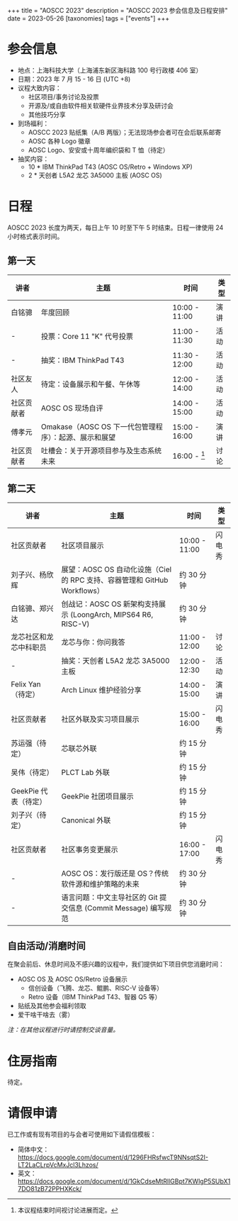 +++
title = "AOSCC 2023"
description = "AOSCC 2023 参会信息及日程安排"
date = 2023-05-26
[taxonomies]
tags = ["events"]
+++

# 参会信息

- 地点：上海科技大学（上海浦东新区海科路 100 号行政楼 406 室）
- 日期：2023 年 7 月 15 - 16 日 (UTC +8)
- 议程大致内容：
	- 社区项目/事务讨论及投票
	- 开源及/或自由软件相关软硬件业界技术分享及研讨会
	- 其他技巧分享
- 到场福利：
	- AOSCC 2023 贴纸集（A/B 两版）；无法现场参会者可在会后联系邮寄
	- AOSC 各种 Logo 徽章
	- AOSC Logo、安安或十周年编织袋和 T 恤（待定）
- 抽奖内容：
	- 10 * IBM ThinkPad T43 (AOSC OS/Retro + Windows XP)
	- 2 * 天创者 L5A2 龙芯 3A5000 主板 (AOSC OS)

# 日程

AOSCC 2023 长度为两天，每日上午 10 时至下午 5 时结束。日程一律使用 24 小时格式表示时间。

## 第一天

| 讲者                    | 主题                                                                          | 时间          | 类型   |
|-------------------------|-------------------------------------------------------------------------------|---------------|--------|
| 白铭骢                  | 年度回顾                                                                      | 10:00 - 11:00 | 演讲   |
| -                       | 投票：Core 11 "K" 代号投票                                                    | 11:00 - 11:30 | 活动   |
| -                       | 抽奖：IBM ThinkPad T43                                                        | 11:30 - 12:00 | 活动   |
| 社区友人                | 待定：设备展示和午餐、午休等                                                  | 12:00 - 14:00 | 活动   |
| 社区贡献者              | AOSC OS 现场自评                                                              | 14:00 - 15:00 | 活动   |
| 傅孝元                  | Omakase（AOSC OS 下一代包管理程序）：起源、展示和展望                         | 15:00 - 16:00 | 演讲   |
| 社区贡献者              | 吐槽会：关于开源项目参与及生态系统未来                                        | 16:00 - [^1]  | 讨论   |

[^1]: 本议程结束时间视讨论进展而定。

## 第二天

| 讲者                    | 主题                                                                          | 时间          | 类型   |
|-------------------------|-------------------------------------------------------------------------------|---------------|--------|
| 社区贡献者              | 社区项目展示                                                                  | 10:00 - 11:00 | 闪电秀 |
| 刘子兴、杨欣辉          | 展望：AOSC OS 自动化设施（Ciel 的 RPC 支持、容器管理和 GitHub Workflows）     | 约 30 分钟    |        |
| 白铭骢、郑兴达          | 创战记：AOSC OS 新架构支持展示 (LoongArch, MIPS64 R6, RISC-V)                 | 约 30 分钟    |        |
| 龙芯社区和龙芯中科职员  | 龙芯与你：你问我答                                                            | 11:00 - 12:00 | 讨论   |
| -                       | 抽奖：天创者 L5A2 龙芯 3A5000 主板                                            | 12:00 - 12:30 | 活动   |
| Felix Yan（待定）       | Arch Linux 维护经验分享                                                       | 14:00 - 15:00 | 演讲   |
| 社区贡献者              | 社区外联及实习项目展示                                                        | 15:00 - 16:00 | 闪电秀 |
| 苏运强（待定）          | 芯联芯外联                                                                    | 约 15 分钟    |        |
| 吴伟（待定）            | PLCT Lab 外联                                                                 | 约 15 分钟    |        |
| GeekPie 代表（待定）    | GeekPie 社团项目展示                                                          | 约 15 分钟    |        |
| 刘子兴（待定）          | Canonical 外联                                                                | 约 15 分钟    |        |
| 社区贡献者              | 社区事务变更展示                                                              | 16:00 - 17:00 | 闪电秀 |
| -                       | AOSC OS：发行版还是 OS？传统软件源和维护策略的未来                            | 约 30 分钟    |        |
| -                       | 语言问题：中文主导社区的 Git 提交信息 (Commit Message) 编写规范               | 约 30 分钟    |        |

## 自由活动/消磨时间

在聚会前后、休息时间及不感兴趣的议程中，我们提供如下项目供您消磨时间：

- AOSC OS 及 AOSC OS/Retro 设备展示
	- 信创设备（飞腾、龙芯、鲲鹏、RISC-V 设备等）
	- Retro 设备（IBM ThinkPad T43、智器 Q5 等）
- 贴纸及其他参会福利领取
- 爱干啥干啥去（雾）

*注：在其他议程进行时请控制交谈音量。*

# 住房指南

待定。

# 请假申请

已工作或有现有项目的与会者可使用如下请假信模板：

- 简体中文： https://docs.google.com/document/d/1296FHRsfwcT9NNsqtS2I-LT2LaCLrpVcMxJcl3Lhzos/
- 英文： https://docs.google.com/document/d/1GkCdseMtRllGBpt7KWlgP5SUbX17DO81zB72PPHXKck/
